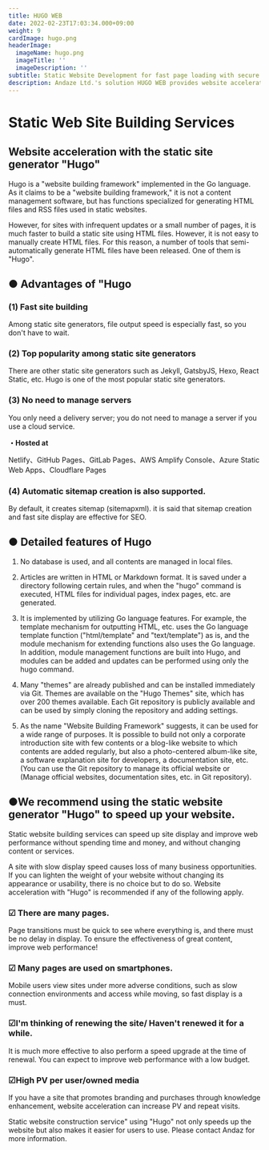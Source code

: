 ```yaml
---
title: HUGO WEB
date: 2022-02-23T17:03:34.000+09:00
weight: 9
cardImage: hugo.png
headerImage:
  imageName: hugo.png
  imageTitle: ''
  imageDescription: ''
subtitle: Static Website Development for fast page loading with secure security
description: Andaze Ltd.'s solution HUGO WEB provides website acceleration using the static site generator "Hugo". The "Static Website Construction Service" using "Hugo" not only speeds up your website but also makes it easier for users to use. Please contact Andaze for more information.
---
```

# Static Web Site Building Services

## Website acceleration with the static site generator "Hugo"



Hugo is a "website building framework" implemented in the Go language. As it claims to be a "website building framework," it is not a content management software, but has functions specialized for generating HTML files and RSS files used in static websites.

However, for sites with infrequent updates or a small number of pages, it is much faster to build a static site using HTML files. However, it is not easy to manually create HTML files. For this reason, a number of tools that semi-automatically generate HTML files have been released.  One of them is "Hugo".



## ● Advantages of "Hugo

### (1) Fast site building

Among static site generators, file output speed is especially fast, so you don't have to wait.

### (2) Top popularity among static site generators

There are other static site generators such as Jekyll, GatsbyJS, Hexo, React Static, etc. Hugo is one of the most popular static site generators.

### (3) No need to manage servers

You only need a delivery server; you do not need to manage a server if you use a cloud service.

**・Hosted at**

Netlify、GitHub Pages、GitLab Pages、AWS Amplify Console、Azure Static Web Apps、Cloudflare Pages

### (4) Automatic sitemap creation is also supported.

By default, it creates sitemap (sitemapxml). it is said that sitemap creation and fast site display are effective for SEO.



## ● Detailed features of Hugo

1. No database is used, and all contents are managed in local files.

2. Articles are written in HTML or Markdown format. It is saved under a directory following certain rules, and when the "hugo" command is executed, HTML files for individual pages, index pages, etc. are generated.

3. It is implemented by utilizing Go language features. For example, the template mechanism for outputting HTML, etc. uses the Go language template function ("html/template" and "text/template") as is, and the module mechanism for extending functions also uses the Go language. In addition, module management functions are built into Hugo, and modules can be added and updates can be performed using only the hugo command.

4. Many "themes" are already published and can be installed immediately via Git. Themes are available on the "Hugo Themes" site, which has over 200 themes available. Each Git repository is publicly available and can be used by simply cloning the repository and adding settings.

5. As the name "Website Building Framework" suggests, it can be used for a wide range of purposes. It is possible to build not only a corporate introduction site with few contents or a blog-like website to which contents are added regularly, but also a photo-centered album-like site, a software explanation site for developers, a documentation site, etc. (You can use the Git repository to manage its official website or (Manage official websites, documentation sites, etc. in Git repository).



## ●We recommend using the static website generator "Hugo" to speed up your website.

Static website building services can speed up site display and improve web performance without spending time and money, and without changing content or services.

A site with slow display speed causes loss of many business opportunities. If you can lighten the weight of your website without changing its appearance or usability, there is no choice but to do so. Website acceleration with "Hugo" is recommended if any of the following apply.

### ☑ There are many pages.

Page transitions must be quick to see where everything is, and there must be no delay in display. To ensure the effectiveness of great content, improve web performance!

### ☑ Many pages are used on smartphones.

Mobile users view sites under more adverse conditions, such as slow connection environments and access while moving, so fast display is a must.

### ☑I'm thinking of renewing the site/ Haven't renewed it for a while.

It is much more effective to also perform a speed upgrade at the time of renewal. You can expect to improve web performance with a low budget.

### ☑High PV per user/owned media

If you have a site that promotes branding and purchases through knowledge enhancement, website acceleration can increase PV and repeat visits.



Static website construction service" using "Hugo" not only speeds up the website but also makes it easier for users to use. Please contact Andaz for more information.
